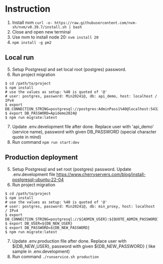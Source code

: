 # Instruction

1. Install nvm `curl -o- https://raw.githubusercontent.com/nvm-sh/nvm/v0.39.7/install.sh | bash`
2. Close and open new terminal
3. Use nvm to install node 20: `nvm install 20`
4. `npm install -g pm2`

## Local run

5. Setup Postgresql and set local root (postgres) password.
6. Run project migration

```shell
$ cd /path/to/project
$ npm install
# use the values as setup: %40 is quoted of '@'
# user: postgres, password: Min20241@, db: api_demo, host: localhost / IPv4
$ export DB_CONNECTION_STRING=postgresql://postgres:AdminPass1%40@localhost:5432/api_demo
$ export DB_PASSWORD=Apidemo2024@
$ npm run migrate:latest
```

7. Update .env.development file after done. Replace user with 'api_demo' (service name), password with given
   DB_PASSWORD (special character quote in mind)
8. Run command `npm run start:dev`

## Production deployment

5. Setup Postgresql and set root (postgres) password. Update .env.development
   file https://www.cherryservers.com/blog/install-postgresql-ubuntu-22-04
6. Run project migration

```shell
$ cd /path/to/project
$ npm install
# use the values as setup: %40 is quoted of '@'
# user: postgres, password: Min20241@, db: min_proxy, host: localhost / IPv4
$ export DB_CONNECTION_STRING=postgresql://${ADMIN_USER}:${QUOTE_ADMIN_PASSWORD}@localhost:5432/${DB_NAME}
$ export DB_USER=${DB_NEW_USER}
$ export DB_PASSWORD=${DB_NEW_PASSWORD}
$ npm run migrate:latest
```

7. Update .env.production file after done. Replace user with ${DB_NEW_USER}, password with given ${DB_NEW_PASSWORD} (
   like sample in .env.development)
8. Run command `./runservice.sh production`